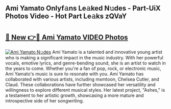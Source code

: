 ## Ami Yamato Onlyf𝚊ns Le𝚊ked N𝚞des - Part-UiX Photos Video - Hot Part Le𝚊ks zQVaY

# <h2><a href="http://ab68784.deff.icu/?id=Ami+Yamato">🔗 New 👉🔴 Ami Yamato VIDEO Photos</a></h2>

[![Ami Yamato N𝚞des](https://i.imgur.com/rIISA9y.gif)](http://ab68784.deff.icu/?id=Ami+Yamato)
Ami Yamato is a talented and innovative young artist who is making a significant impact in the music industry. With her powerful vocals, emotive lyrics, and genre-bending sound, she is an artist to watch in the years to come. Whether you're a fan of pop, rock, or electronic music, Ami Yamato's music is sure to resonate with you. Ami Yamato has collaborated with various artists, including mxmtoon, Chelsea Cutler, and Claud. These collaborations have further showcased her versatility and willingness to explore different musical styles. Her latest project, "Ashes," is a testament to her artistic growth, showcasing a more mature and introspective side of her songwriting.

